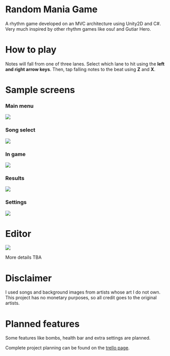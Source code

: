 # Random Mania Game
A rhythm game developed on an MVC architecture using Unity2D and C#. Very much inspired by other rhythm games like osu! and Gutiar Hero.

# How to play
Notes will fall from one of three lanes. Select which lane to hit using the **left and right arrow keys**. Then, tap falling notes to the beat using **Z** and **X**.

# Sample screens
### Main menu
![](https://i.imgur.com/LFBMuNM.png)
### Song select
![](https://i.imgur.com/q6YP6GI.jpeg)
### In game
![](https://i.imgur.com/Zst1BA9.jpeg)
### Results
![](https://i.imgur.com/LBY2cFG.jpeg)
### Settings
![](https://i.imgur.com/8xOaPZK.png)

# Editor
![](https://i.imgur.com/n6nQj8T.png)

More details TBA

# Disclaimer
I used songs and background images from artists whose art I do not own. This project has no monetary purposes, so all credit goes to the original artists.

# Planned features
Some features like bombs, health bar and extra settings are planned.

Complete project planning can be found on the [trello page](https://trello.com/b/5tLFtw77/random-mania-game).
